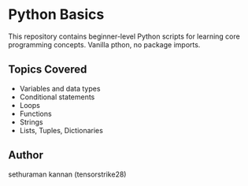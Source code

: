 # Python Basics

This repository contains beginner-level Python scripts for learning core programming concepts. Vanilla pthon, no package imports.

## Topics Covered

- Variables and data types
- Conditional statements
- Loops
- Functions
- Strings
- Lists, Tuples, Dictionaries

## Author

sethuraman kannan (tensorstrike28)
